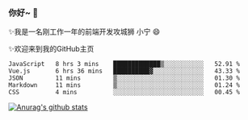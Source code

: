 ### 你好~  👋

✨我是一名刚工作一年的前端开发攻城狮 小宁 😄

✨欢迎来到我的GitHub主页
<!--
**7148505/7148505** is a ✨ _special_ ✨ repository because its `README.md` (this file) appears on your GitHub profile.

Here are some ideas to get you started:

- 🔭 I’m currently working on ...
- 🌱 I’m currently learning ...
- 👯 I’m looking to collaborate on ...
- 🤔 I’m looking for help with ...
- 💬 Ask me about ...
- 📫 How to reach me: ...
- 😄 Pronouns: ...
- ⚡ Fun fact: ...
-->

<!--START_SECTION:waka-->
```text
JavaScript   8 hrs 3 mins    █████████████▒░░░░░░░░░░░   52.91 % 
Vue.js       6 hrs 36 mins   ██████████▓░░░░░░░░░░░░░░   43.33 % 
JSON         11 mins         ▒░░░░░░░░░░░░░░░░░░░░░░░░   01.30 % 
Markdown     11 mins         ▒░░░░░░░░░░░░░░░░░░░░░░░░   01.24 % 
CSS          4 mins          ░░░░░░░░░░░░░░░░░░░░░░░░░   00.45 % 
```
<!--END_SECTION:waka-->

[![Anurag's github stats](https://github-readme-stats.vercel.app/api?username=ZhangNing-debug)](https://github.com/anuraghazra/github-readme-stats)
